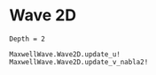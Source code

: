 # Wave 2D

```@contents
Depth = 2
```

```@docs
MaxwellWave.Wave2D.update_u!
MaxwellWave.Wave2D.update_v_nabla2!
```

```@index
```